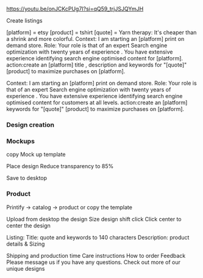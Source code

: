 
https://youtu.be/onJCKcPUg7I?si=qQ59_trjJSJQYmJH

Create listings

[platform] = etsy
[product] = tshirt
[quote] = Yarn therapy: It's cheaper than a shrink and more colorful.
Context: I am starting an  [platform] print on demand store. Role: Your role is that of an expert Search engine optimization with twenty years of experience . You have extensive experience identifying search engine optimised content for [platform]. action:create an [platform] title , description and keywords for "[quote]" [product] to maximize purchases on [platform].

Context: I am starting an  [platform] print on demand store. Role: Your role is that of an expert Search engine optimization with twenty years of experience . You have extensive experience identifying search engine optimised content for customers at all levels. action:create an [platform]  keywords for "[quote]" [product] to maximize purchases on [platform].


### Design creation


### Mockups 
copy Mock up template

Place design
Reduce transparency to 85%

Save to desktop

### Product 

Printify -> catalog -> product or copy the template 

Upload from desktop the design
Size design shift click
Click center to center the design

Listing:
Title: quote and keywords to 140 characters
Description:
product details & Sizing

Shipping and production time
Care instructions 
 How to order
 Feedback
Please message us if you have any questions.
Check out more of our unique designs